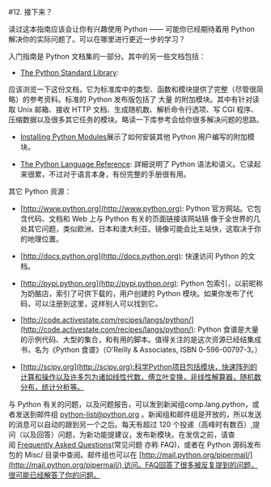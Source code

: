 #12. 接下来？

读过这本指南应该会让你有兴趣使用 Python —— 可能你已经期待着用 Python 解决你的实际问题了。可以在哪里进行更近一步的学习？ 
 
入门指南是 Python 文档集的一部分。其中的另一些文档包括：  

- [The Python Standard Library](https://docs.python.org/3/library/index.html#library-index):  

应该浏览一下这份文档，它为标准库中的类型、函数和模块提供了完整（尽管很简略）的参考资料。标准的 Python 发布版包括了 大量 的附加模块。其中有针对读取 Unix 邮箱、接收 HTTP 文档、生成随机数、解析命令行选项、写 CGI 程序、压缩数据以及很多其它任务的模块。略读一下库参考会给你很多解决问题的思路。 

- [Installing Python Modules](https://docs.python.org/3/installing/index.html#installing-index)展示了如何安装其他 Python 用户编写的附加模块。

- [The Python Language Reference](https://docs.python.org/3/reference/index.html#reference-index): 詳細说明了 Python 语法和语义。它读起来很累，不过对于语言本身，有份完整的手册很有用。  

其它 Python 资源：

- [http://www.python.org](http://www.python.org): Python 官方网站。它包含代码、文档和 Web 上与 Python 有关的页面链接该网站镜 像于全世界的几处其它问题，类似欧洲、日本和澳大利亚。镜像可能会比主站快，这取决于你的地理位置。  

- [http://docs.python.org](http://docs.python.org): 快速访问 Python 的文档。
- [http://pypi.python.org](http://pypi.python.org): Python 包索引，以前昵称为奶酪店，索引了可供下载的，用户创建的 Python 模块。如果你发布了代码，可以注册到这里，这样别人可以找到它。


- [http://code.activestate.com/recipes/langs/python/](http://code.activestate.com/recipes/langs/python/): Python 食谱是大量的示例代码、大型的集合，和有用的脚本。值得关注的是这次资源已经结集成书，名为《Python 食谱》（O’Reilly & Associates, ISBN 0-596-00797-3。）


- [http://scipy.org](http://scipy.org):科学Python项目包括模块，快速阵列的计算和操作以及许多包为诸如线性代数，傅立叶变换，非线性解算器，随机数分布，统计分析等。

与 Python 有关的问题，以及问题报告，可以发到新闻组comp.lang.python，或者发送到邮件组 [python-list@python.org](python-list@python.org) 。新闻组和邮件组是开放的，所以发送的消息可以自动的跟到另一个之后。每天有超过 120 个投递（高峰时有数百）,提问（以及回答）问题，为新功能提建议，发布新模块。在发信之前，请查阅 [Frequently Asked Questions](https://docs.python.org/3/faq/index.html#faq-index)(常见问题 亦称 FAQ)，或者在 Python 源码发布包的 Misc/ 目录中查阅。邮件组也可以在 [http://mail.python.org/pipermail/](http://mail.python.org/pipermail/) 访问。FAQ回答了很多被反复提到的问题，很可能已经解答了你的问题。
